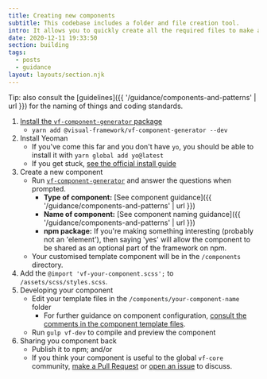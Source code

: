 ```yaml
---
title: Creating new components
subtitle: This codebase includes a folder and file creation tool.
intro: It allows you to quickly create all the required files to make a component -- it gives you the option to create am element, block, or container.
date: 2020-12-11 19:33:50
section: building
tags:
  - posts
  - guidance
layout: layouts/section.njk
---
```


Tip: also consult the [guidelines]({{ '/guidance/components-and-patterns' | url }}) for the naming of things and coding standards.

1. [Install the `vf-component-generator` package](https://github.com/visual-framework/vf-core/tree/develop/tools/vf-component-generator)
   - `yarn add @visual-framework/vf-component-generator --dev`
1. Install Yeoman
   - If you've come this far and you don't have `yo`, you should be able to install it with `yarn global add yo@latest`
   - If you get stuck, [see the official install guide](http://yeoman.io/codelab/setup.html)
1. Create a new component
   - Run [`vf-component-generator`](https://www.npmjs.com/package/@visual-framework/vf-component-generator) and answer the questions when prompted.
       - **Type of component:** [See component guidance]({{ '/guidance/components-and-patterns' | url }})
       - **Name of component:** [See component naming guidance]({{ '/guidance/components-and-patterns' | url }})
       - **npm package:** If you're making something interesting (probably not an 'element'), then saying 'yes' will allow the component to be shared as an optional part of the framework on npm.
    - Your customised template component will be in the `/components` directory.
1. Add the `@import 'vf-your-component.scss';` to `/assets/scss/styles.scss`.
1. Developing your component
   - Edit your template files in the `/components/your-component-name` folder
       - For further guidance on component configuration, [consult the comments in the component template files](https://github.com/visual-framework/vf-core/tree/develop/tools/component-generator/templates).
   - Run `gulp vf-dev` to compile and preview the component
1. Sharing you component back
   - Publish it to npm; and/or
   - If you think your component is useful to the global `vf-core` community, [make a Pull Request](https://github.com/visual-framework/vf-core/pulls) or [open an issue](https://github.com/visual-framework/vf-core/issues/new/choose) to discuss.

